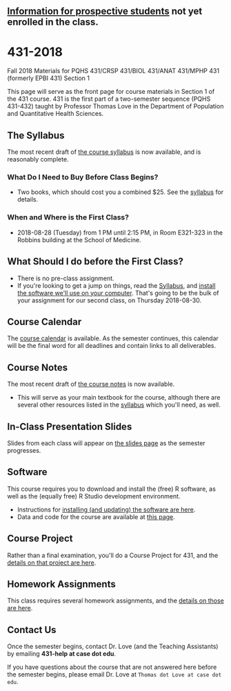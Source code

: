 ## [Information for prospective students](https://github.com/THOMASELOVE/431-2018/blob/master/interest.md) not yet enrolled in the class.

# 431-2018

Fall 2018 Materials for PQHS 431/CRSP 431/BIOL 431/ANAT 431/MPHP 431 (formerly EPBI 431) Section 1

This page will serve as the front page for course materials in Section 1 of the 431 course. 431 is the first part of a two-semester sequence (PQHS 431-432) taught by Professor Thomas Love in the Department of Population and Quantitative Health Sciences.

## The Syllabus

The most recent draft of [the course syllabus](https://thomaselove.github.io/2018-431-syllabus/) is now available, and is reasonably complete.

### What Do I Need to Buy Before Class Begins?

- Two books, which should cost you a combined $25. See the [syllabus](https://thomaselove.github.io/2018-431-syllabus/) for details.

### When and Where is the First Class?

- 2018-08-28 (Tuesday) from 1 PM until 2:15 PM, in Room E321-323 in the Robbins building at the School of Medicine.

## What Should I do before the First Class?

- There is no pre-class assignment. 
- If you're looking to get a jump on things, read the [Syllabus](https://thomaselove.github.io/2018-431-syllabus/), and [install the software we'll use on your computer](https://github.com/THOMASELOVE/431-2018/tree/master/software). That's going to be the bulk of your assignment for our second class, on Thursday 2018-08-30.

## Course Calendar

The [course calendar](https://github.com/THOMASELOVE/431-2018/blob/master/calendar.md) is available. As the semester continues, this calendar will be the final word for all deadlines and contain links to all deliverables.

## Course Notes

The most recent draft of [the course notes](https://thomaselove.github.io/2018-431-book/) is now available. 

- This will serve as your main textbook for the course, although there are several other resources listed in the [syllabus](https://thomaselove.github.io/2018-431-syllabus/) which you'll need, as well.


## In-Class Presentation Slides

Slides from each class will appear on [the slides page](https://github.com/THOMASELOVE/431-2018/tree/master/slides) as the semester progresses.

## Software

This course requires you to download and install the (free) R software, as well as the (equally free) R Studio development environment. 

- Instructions for [installing (and updating) the software are here](https://github.com/THOMASELOVE/431-2018/tree/master/software).
- Data and code for the course are available at [this page](https://github.com/THOMASELOVE/431-2018-data).

## Course Project

Rather than a final examination, you'll do a Course Project for 431, and the [details on that project are here](https://github.com/THOMASELOVE/431-2018-project).

## Homework Assignments

This class requires several homework assignments, and the [details on those are here](https://github.com/THOMASELOVE/431-2018/tree/master/homework).

## Contact Us

Once the semester begins, contact Dr. Love (and the Teaching Assistants) by emailing **431-help at case dot edu**.

If you have questions about the course that are not answered here before the semester begins, please email Dr. Love at `Thomas dot Love at case dot edu`.
